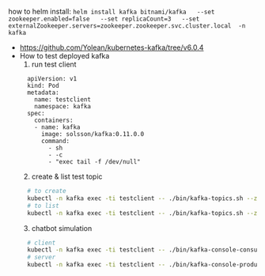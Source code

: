how to helm install:
```helm install kafka bitnami/kafka   --set zookeeper.enabled=false   --set replicaCount=3   --set externalZookeeper.servers=zookeeper.zookeeper.svc.cluster.local  -n kafka```

- https://github.com/Yolean/kubernetes-kafka/tree/v6.0.4
- How to test deployed kafka
  1. run test client
  ```
    apiVersion: v1
    kind: Pod
    metadata:
      name: testclient
      namespace: kafka
    spec:
      containers:
      - name: kafka
        image: solsson/kafka:0.11.0.0
        command:
          - sh
          - -c
          - "exec tail -f /dev/null"
  ```
  2. create & list test topic
  ```bash
    # to create
    kubectl -n kafka exec -ti testclient -- ./bin/kafka-topics.sh --zookeeper zookeeper:2181 --topic messages --create --partitions 1 --replication-factor 1
    # to list
    kubectl -n kafka exec -ti testclient -- ./bin/kafka-topics.sh --zookeeper zookeeper:2181 --list
  ```
  3. chatbot simulation
  ```bash
    # client
    kubectl -n kafka exec -ti testclient -- ./bin/kafka-console-consumer.sh --bootstrap-server bootstrap:9092 --topic messages --from-beginning
    # server
    kubectl -n kafka exec -ti testclient -- ./bin/kafka-console-producer.sh --broker-list bootstrap:9092 --topic messages
  ```